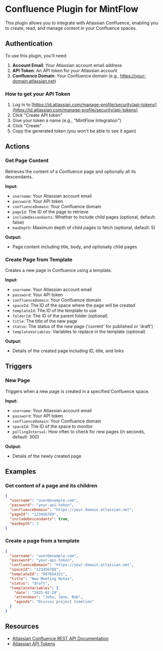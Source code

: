 # Confluence Plugin for MintFlow

This plugin allows you to integrate with Atlassian Confluence, enabling you to create, read, and manage content in your Confluence spaces.

## Authentication

To use this plugin, you'll need:

1. **Account Email**: Your Atlassian account email address
2. **API Token**: An API token for your Atlassian account
3. **Confluence Domain**: Your Confluence domain (e.g., <https://your-domain.atlassian.net>)

### How to get your API Token

1. Log in to [https://id.atlassian.com/manage-profile/security/api-tokens](https://id.atlassian.com/manage-profile/security/api-tokens)
2. Click "Create API token"
3. Give your token a name (e.g., "MintFlow Integration")
4. Click "Create"
5. Copy the generated token (you won't be able to see it again)

## Actions

### Get Page Content

Retrieves the content of a Confluence page and optionally all its descendants.

**Input:**

- `username`: Your Atlassian account email
- `password`: Your API token
- `confluenceDomain`: Your Confluence domain
- `pageId`: The ID of the page to retrieve
- `includeDescendants`: Whether to include child pages (optional, default: false)
- `maxDepth`: Maximum depth of child pages to fetch (optional, default: 5)

**Output:**

- Page content including title, body, and optionally child pages

### Create Page from Template

Creates a new page in Confluence using a template.

**Input:**

- `username`: Your Atlassian account email
- `password`: Your API token
- `confluenceDomain`: Your Confluence domain
- `spaceId`: The ID of the space where the page will be created
- `templateId`: The ID of the template to use
- `folderId`: The ID of the parent folder (optional)
- `title`: The title of the new page
- `status`: The status of the new page ('current' for published or 'draft')
- `templateVariables`: Variables to replace in the template (optional)

**Output:**

- Details of the created page including ID, title, and links

## Triggers

### New Page

Triggers when a new page is created in a specified Confluence space.

**Input:**

- `username`: Your Atlassian account email
- `password`: Your API token
- `confluenceDomain`: Your Confluence domain
- `spaceId`: The ID of the space to monitor
- `pollingInterval`: How often to check for new pages (in seconds, default: 300)

**Output:**

- Details of the newly created page

## Examples

### Get content of a page and its children

```json
{
  "username": "user@example.com",
  "password": "your-api-token",
  "confluenceDomain": "https://your-domain.atlassian.net",
  "pageId": "123456789",
  "includeDescendants": true,
  "maxDepth": 3
}
```

### Create a page from a template

```json
{
  "username": "user@example.com",
  "password": "your-api-token",
  "confluenceDomain": "https://your-domain.atlassian.net",
  "spaceId": "123456789",
  "templateId": "987654321",
  "title": "New Meeting Notes",
  "status": "draft",
  "templateVariables": {
    "date": "2025-02-28",
    "attendees": "John, Jane, Bob",
    "agenda": "Discuss project timeline"
  }
}
```

## Resources

- [Atlassian Confluence REST API Documentation](https://developer.atlassian.com/cloud/confluence/rest/v2/intro/)
- [Atlassian API Tokens](https://support.atlassian.com/atlassian-account/docs/manage-api-tokens-for-your-atlassian-account/)
